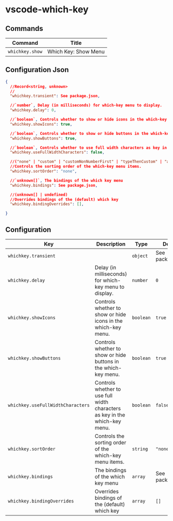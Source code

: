 # vscode-which-key

## Commands

| Command         | Title                |
| --------------- | -------------------- |
| `whichkey.show` | Which Key: Show Menu |

## Configuration Json

```json
{
  //Record<string, unknown>
  //
  "whichkey.transient": See package.json,

  //`number`, Delay (in milliseconds) for which-key menu to display. 
  "whichkey.delay": 0,

  //`boolean`, Controls whether to show or hide icons in the which-key menu. 
  "whichkey.showIcons": true,

  //`boolean`, Controls whether to show or hide buttons in the which-key menu. 
  "whichkey.showButtons": true,

  //`boolean`, Controls whether to use full width characters as key in the which-key menu. 
  "whichkey.useFullWidthCharacters": false,

  //("none" | "custom" | "customNonNumberFirst" | "typeThenCustom" | "alphabetically" | "nonNumberFirst")
  //Controls the sorting order of the which-key menu items.
  "whichkey.sortOrder": "none",

  //`unknown[]`, The bindings of the which key menu 
  "whichkey.bindings": See package.json,

  //(unknown[] | undefined)
  //Overrides bindings of the (default) which key
  "whichkey.bindingOverrides": [],

}
```

## Configuration

| Key                               | Description                                                                 | Type      | Default          |
| --------------------------------- | --------------------------------------------------------------------------- | --------- | ---------------- |
| `whichkey.transient`              |                                                                             | `object`  | See package.json |
| `whichkey.delay`                  | Delay (in milliseconds) for which-key menu to display.                      | `number`  | `0`              |
| `whichkey.showIcons`              | Controls whether to show or hide icons in the which-key menu.               | `boolean` | `true`           |
| `whichkey.showButtons`            | Controls whether to show or hide buttons in the which-key menu.             | `boolean` | `true`           |
| `whichkey.useFullWidthCharacters` | Controls whether to use full width characters as key in the which-key menu. | `boolean` | `false`          |
| `whichkey.sortOrder`              | Controls the sorting order of the which-key menu items.                     | `string`  | `"none"`         |
| `whichkey.bindings`               | The bindings of the which key menu                                          | `array`   | See package.json |
| `whichkey.bindingOverrides`       | Overrides bindings of the (default) which key                               | `array`   | `[]`             |